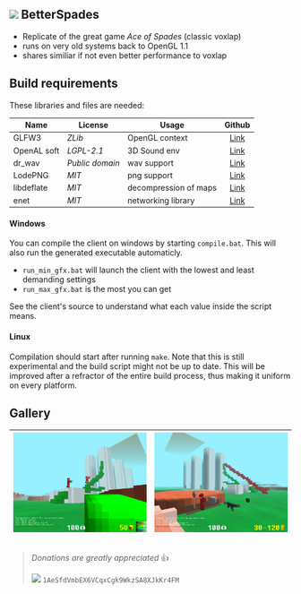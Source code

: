 ## ![](/logo.png) BetterSpades

* Replicate of the great game *Ace of Spades* (classic voxlap)
* runs on very old systems back to OpenGL 1.1
* shares similiar if not even better performance to voxlap

## Build requirements

These libraries and files are needed:

| Name | License | Usage | Github |
| ---- | ------- | ----- | :----: |
| GLFW3 | *ZLib* | OpenGL context | [Link](https://github.com/glfw/glfw) |
| OpenAL soft | *LGPL-2.1* | 3D Sound env| [Link](https://github.com/kcat/openal-soft) |
| dr_wav | *Public domain* | wav support | [Link](https://github.com/mackron/dr_libs/blob/master/dr_wav.h) |
| LodePNG | *MIT* | png support | [Link](https://github.com/lvandeve/lodepng) |
| libdeflate | *MIT* | decompression of maps | [Link](https://github.com/ebiggers/libdeflate) |
| enet | *MIT* | networking library | [Link](https://github.com/lsalzman/enet) |

#### Windows

You can compile the client on windows by starting `compile.bat`.
This will also run the generated executable automaticly.

* `run_min_gfx.bat` will launch the client with the lowest and least demanding settings
* `run_max_gfx.bat` is the most you can get

See the client's source to understand what each value inside the script means.

#### Linux

Compilation should start after running `make`. Note that this is still experimental and the build script might not be up to date. This will be improved after a refractor of the entire build process, thus making it uniform on every platform.

## Gallery

| <img src="/docs/pic01.png" width="250px"> | <img src="/docs/pic02.png" width="250px"> |
| :-: | :-: |

##

>*Donations are greatly appreciated* :+1:
>
><img src="https://bitaps.com/static/img/bitcoin.svg" height="30px"> `1AeSfdVmbEX6VCqxCgk9WkzSA8XJkKr4FM`
